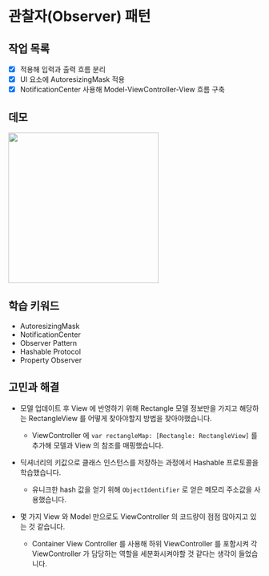 # 관찰자(Observer) 패턴

## 작업 목록

- [x] 적용해 입력과 출력 흐름 분리
- [x] UI 요소에 AutoresizingMask 적용
- [x] NotificationCenter 사용해 Model-ViewController-View 흐름 구축

## 데모

<image src="../images/step3.gif" width="300px">

## 학습 키워드

- AutoresizingMask
- NotificationCenter
- Observer Pattern
- Hashable Protocol
- Property Observer

## 고민과 해결

- 모델 업데이트 후 View 에 반영하기 위해 Rectangle 모델 정보만을 가지고 해당하는 RectangleView 를 어떻게 찾아야할지 방법을 찾아야했습니다.

  - ViewController 에 `var rectangleMap: [Rectangle: RectangleView]` 를 추가해 모델과 View 의 참조를 매핑했습니다.

- 딕셔너리의 키값으로 클래스 인스턴스를 저장하는 과정에서 Hashable 프로토콜을 학습했습니다.

  - 유니크한 hash 값을 얻기 위해 `ObjectIdentifier` 로 얻은 메모리 주소값을 사용했습니다.

- 몇 가지 View 와 Model 만으로도 ViewController 의 코드량이 점점 많아지고 있는 것 같습니다.
  - Container View Controller 를 사용해 하위 ViewController 를 포함시켜 각 ViewController 가 담당하는 역할을 세분화시켜야할 것 같다는 생각이 들었습니다.
